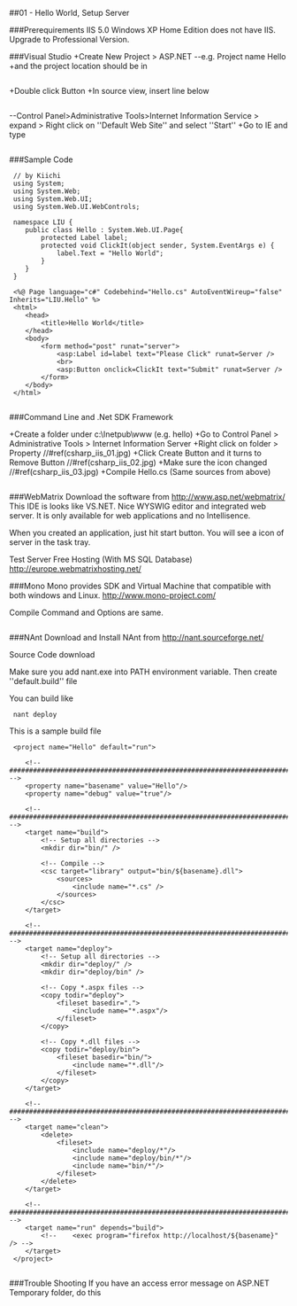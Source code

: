 
##01 - Hello World,  Setup Server

###Prerequirements
IIS 5.0
Windows XP Home Edition does not have IIS.
Upgrade to Professional Version.

###Visual Studio
+Create New Project > ASP.NET
--e.g. Project name Hello
+and the project location should be in
```aspx-cs
 ```
+Double click Button
+In source view, insert line below
```aspx-cs
 ```
--Control Panel>Administrative Tools>Internet Information Service >
expand > Right click on ''Default Web Site'' and select ''Start''
+Go to IE and type
```aspx-cs
 ```
###Sample Code

```aspx-cs
 // by Kiichi
 using System;
 using System.Web;
 using System.Web.UI;
 using System.Web.UI.WebControls;
 
 namespace LIU {
 	public class Hello : System.Web.UI.Page{
 		protected Label label;
 		protected void ClickIt(object sender, System.EventArgs e) {
 			label.Text = "Hello World";
 		}
 	}
 }
 ```
```aspx-cs
 <%@ Page language="c#" Codebehind="Hello.cs" AutoEventWireup="false" Inherits="LIU.Hello" %>
 <html>
 	<head>
 		<title>Hello World</title>
 	</head>
 	<body>
 		<form method="post" runat="server">
 			<asp:Label id=label text="Please Click" runat=Server />
 			<br>
 			<asp:Button onclick=ClickIt text="Submit" runat=Server />
 		</form>
 	</body>
 </html>
 
 ```
###Command Line and .Net SDK Framework

+Create a folder under c:\Inetpub\www (e.g. hello)
+Go to Control Panel > Administrative Tools > Internet Information Server
+Right click on folder > Property
//#ref(csharp_iis_01.jpg)
+Click Create Button and it turns to Remove Button
//#ref(csharp_iis_02.jpg)
+Make sure the icon changed
//#ref(csharp_iis_03.jpg)
+Compile Hello.cs (Same sources from above)
```aspx-cs
 ```

###WebMatrix
Download the software from 
http://www.asp.net/webmatrix/
This IDE is looks like VS.NET. Nice WYSWIG editor and integrated
web server. It is only available for web applications and no Intellisence.

When you created an application, just hit start button. You will see
a icon of server in the task tray.

Test Server Free Hosting (With MS SQL Database)
http://europe.webmatrixhosting.net/

###Mono
Mono provides SDK and Virtual Machine that compatible with both windows and Linux.
http://www.mono-project.com/

Compile Command and Options are same.
```aspx-cs
 ```

###NAnt
Download and Install NAnt from 
http://nant.sourceforge.net/

Source Code download


Make sure you add nant.exe into PATH environment variable.
Then 
create ''default.build'' file

You can build like
```aspx-cs
 nant deploy
 ```

This is a sample build file
```aspx-cs
 <project name="Hello" default="run">
 
 	<!-- ################################################################################ -->
 	<property name="basename" value="Hello"/>
 	<property name="debug" value="true"/>
 
 	<!-- ################################################################################ -->
 	<target name="build">
 		<!-- Setup all directories -->
 		<mkdir dir="bin/" />
 
 		<!-- Compile -->
 		<csc target="library" output="bin/${basename}.dll">
 			<sources>
 				<include name="*.cs" />
 			</sources>
 		</csc>
 	</target>
 
 	<!-- ################################################################################ -->
 	<target name="deploy">
 		<!-- Setup all directories -->
 		<mkdir dir="deploy/" />
 		<mkdir dir="deploy/bin" />
 
 		<!-- Copy *.aspx files -->
 		<copy todir="deploy">
 			<fileset basedir=".">
 				<include name="*.aspx"/>
 			</fileset>
 		</copy>
 
 		<!-- Copy *.dll files -->
 		<copy todir="deploy/bin">
 			<fileset basedir="bin/">
 				<include name="*.dll"/>
 			</fileset>
 		</copy>
 	</target>
 
 	<!-- ################################################################################ -->
 	<target name="clean">
 		<delete>
 			<fileset>
 				<include name="deploy/*"/>
 				<include name="deploy/bin/*"/>
 				<include name="bin/*"/>
 			</fileset>
 		</delete>
 	</target>
 
 	<!-- ################################################################################ -->
 	<target name="run" depends="build">
 		<!--	<exec program="firefox http://localhost/${basename}" /> -->
 	</target>
 </project>
 
 ```
###Trouble Shooting
If you have an access error message on ASP.NET Temporary folder, do this
```aspx-cs
 ```
```aspx-cs
 ```
```aspx-cs
 ```


